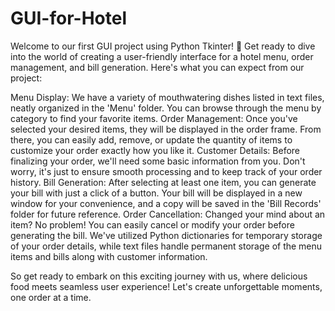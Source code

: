 # GUI-for-Hotel
Welcome to our first GUI project using Python Tkinter! 🎉 Get ready to dive into the world of creating a user-friendly interface for a hotel menu, order management, and bill generation. Here's what you can expect from our project:

Menu Display: We have a variety of mouthwatering dishes listed in text files, neatly organized in the 'Menu' folder. You can browse through the menu by category to find your favorite items.
Order Management: Once you've selected your desired items, they will be displayed in the order frame. From there, you can easily add, remove, or update the quantity of items to customize your order exactly how you like it.
Customer Details: Before finalizing your order, we'll need some basic information from you. Don't worry, it's just to ensure smooth processing and to keep track of your order history.
Bill Generation: After selecting at least one item, you can generate your bill with just a click of a button. Your bill will be displayed in a new window for your convenience, and a copy will be saved in the 'Bill Records' folder for future reference.
Order Cancellation: Changed your mind about an item? No problem! You can easily cancel or modify your order before generating the bill.
We've utilized Python dictionaries for temporary storage of your order details, while text files handle permanent storage of the menu items and bills along with customer information.

So get ready to embark on this exciting journey with us, where delicious food meets seamless user experience! Let's create unforgettable moments, one order at a time.
